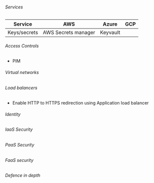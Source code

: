 ###### Services
| Service  | AWS | Azure | GCP |
| -------- | --- | ----- | --- |
| Keys/secrets | AWS Secrets manager | Keyvault | 

###### Access Controls
- PIM

###### Virtual networks
###### Load balancers
- Enable HTTP to HTTPS redirection using Application load balancer
###### Identity
###### IaaS Security
###### PaaS Security
###### FaaS security
###### Defence in depth
